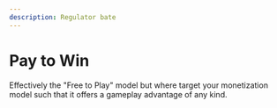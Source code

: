 ```yaml
---
description: Regulator bate
---
```


# Pay to Win

Effectively the "Free to Play" model but where target your monetization model such that it offers a gameplay advantage of any kind.

